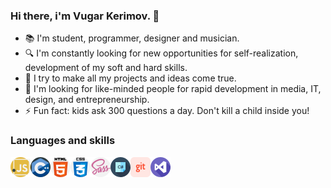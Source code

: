 ### **Hi there, i'm Vugar Kerimov. 👋**

<!-- Top facts about me -->
- 📚 I'm student, programmer, designer and musician. 
- 🔍 I'm constantly looking for new opportunities for self-realization, development of my soft and hard skills.
- 🚀 I try to make all my projects and ideas come true.
- 🌠 I'm looking for like-minded people for rapid development in media, IT, design, and entrepreneurship.
- ⚡ Fun fact: kids ask 300 questions a day. Don't kill a child inside you!

### Languages and skills

<img align="left" alt="javascript" width="32px" src="./icons/javascript.png" />
<img align="left" alt="c++" width="32px" src="./icons/c++.png" />
<img align="left" alt="html" width="32px" src="./icons/html.png" />
<img align="left" alt="css" width="32px" src="./icons/css.png" />
<img align="left" alt="sass" width="32px" src="./icons/sass.png" />
<img align="left" alt="csharp" width="32px" src="./icons/csharp.png" />
<img align="left" alt="git" width="32px" src="./icons/git.png" />
<img align="left" alt="visualstudio" width="32px" src="./icons/visualstudio.png" />

